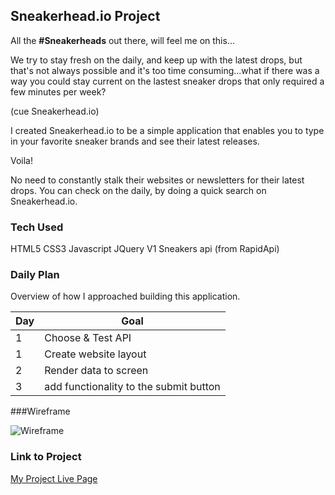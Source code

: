 ## Sneakerhead.io Project

All the **#Sneakerheads** out there, will feel me on this...

We try to stay fresh on the daily, and keep up with the latest drops, but that's not always possible and it's too time consuming...what if there was a way you could stay current on the lastest sneaker drops that only required a few minutes per week?

(cue Sneakerhead.io)

I created Sneakerhead.io to be a simple application that enables you to type in your favorite sneaker brands and see their latest releases.

Voila!

No need to constantly stalk their websites or newsletters for their latest drops. You can check on the daily, by doing a quick search on Sneakerhead.io.

### Tech Used

HTML5
CSS3
Javascript
JQuery
V1 Sneakers api (from RapidApi)

### Daily Plan

Overview of how I approached building this application.

| Day | Goal                                   |
| --- | -------------------------------------- |
| 1   | Choose & Test API                      |
| 1   | Create website layout                  |
| 2   | Render data to screen                  |
| 3   | add functionality to the submit button |

###Wireframe

![Wireframe](https://i.imgur.com/pJxDGwS.jpg)

### Link to Project

[My Project Live Page](https://vercel.com/aliciaglenn/sneakerheadproject)
